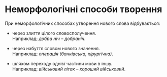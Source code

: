 # Неморфологічні способи творення

При неморфологiчних способах утворення нового слова вiдбувається:

* через злиття цiлого словосполучення.<br/>
Наприклад: <i>добра нiч – добранiч</i>.

* через набуття словом нового значення.<br/>
Наприклад: <i>операцiя (банкiвська, хiрургiчна)</i>.

* шляхом переходу однiєї частини мови в iншу.<br/>
Наприклад: <i>вiйськовий лiтак – хороший вiйськовий</i>.
